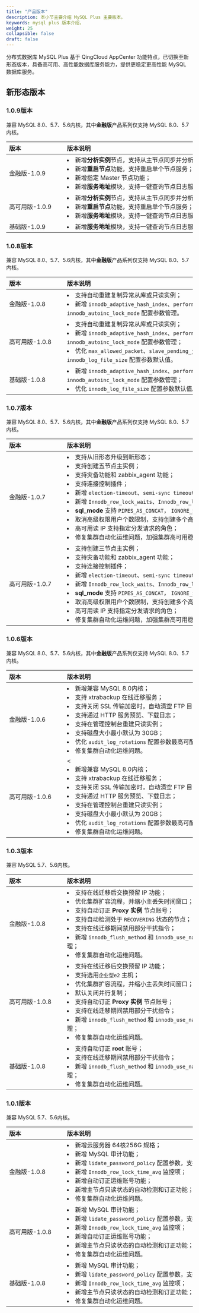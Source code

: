 ```yaml
---
title: "产品版本"
description: 本小节主要介绍 MySQL Plus 主要版本。 
keywords: mysql plus 版本介绍， 
weight: 25
collapsible: false
draft: false
---
```


分布式数据库 MySQL Plus 基于 QingCloud AppCenter 功能特点，已切换至新形态版本，具备高可用、高性能数据库服务能力，提供更稳定更高性能 MySQL 数据库服务。

## 新形态版本

### 1.0.9版本

兼容 MySQL 8.0、5.7、5.6内核，其中**金融版**产品系列仅支持 MySQL 8.0、5.7内核。

|<span style="display:inline-block;width:140px">版本</span> |<span style="display:inline-block;width:520px">版本说明</span>|
|:----|:----|
|   金融版-1.0.9    | <li>新增**分析实例**节点，支持从主节点同步并分析数据；<li>新增**重启节点**功能，支持重启单个节点服务；<li>新增指定 Master 节点功能； <li>新增**服务地址**模块，支持一键查询节点日志服务地址。  |
|   高可用版-1.0.9   |  <li>新增**分析实例**节点，支持从主节点同步并分析数据；<li>新增**重启节点**功能，支持重启单个节点服务； <li>新增**服务地址**模块，支持一键查询节点日志服务地址。   |
|   基础版-1.0.9      |   <li>新增**服务地址**模块，支持一键查询节点日志服务地址。   |

### 1.0.8版本

兼容 MySQL 8.0、5.7、5.6内核，其中**金融版**产品系列仅支持 MySQL 8.0、5.7内核。

|<span style="display:inline-block;width:140px">版本</span> |<span style="display:inline-block;width:520px">版本说明</span>|
|:----|:----|
|   金融版-1.0.8     |  <li>支持自动重建复制异常从库或只读实例；<li>新增 `innodb_adaptive_hash_index`、`performance_schema`、`innodb_autoinc_lock_mode` 配置参数管理。  |
|   高可用版-1.0.8   |  <li>支持自动重建复制异常从库或只读实例；<li>新增 `innodb_adaptive_hash_index`、`performance_schema`、`innodb_autoinc_lock_mode` 配置参数管理；<li>优化 `max_allowed_packet`、`slave_pending_jobs_size_max`、`innodb_log_file_size` 配置参数默认值。   |
|   基础版-1.0.8      |   <li>新增 `innodb_adaptive_hash_index`、`performance_schema`、`innodb_autoinc_lock_mode` 配置参数管理；<li>优化 `innodb_log_file_size` 配置参数默认值。   |

### 1.0.7版本

兼容 MySQL 8.0、5.7、5.6内核，其中**金融版**产品系列仅支持 MySQL 8.0、5.7内核。

|<span style="display:inline-block;width:140px">版本</span> |<span style="display:inline-block;width:520px">版本说明</span>|
|:----|:----|
|   金融版-1.0.7     |  <li>支持从旧形态升级到新形态；<li>支持创建五节点主实例；<li>支持灾备功能和 zabbix_agent 功能；<li>支持连接控制插件；<li>新增 `election-timeout`、`semi-sync timeout` 配置参数管理；<li>新增 `Innodb_row_lock_waits`、`Innodb_row_lock_time_avg` 监控项；<li>**sql_mode** 支持 `PIPES_AS_CONCAT`， `IGNORE_SPACE`；<li>取消高级权限用户个数限制，支持创建多个高级权限账号；<li>高可用读 IP 支持指定分发请求的角色；<li>修复集群自动化运维问题，加强集群高可用稳定性。  |
|   高可用版-1.0.7   |  <li>支持创建三节点主实例；<li>支持灾备功能和 zabbix_agent 功能；<li>支持连接控制插件；<li>新增 `election-timeout`、`semi-sync timeout` 配置参数管理；<li>新增 `Innodb_row_lock_waits`、`Innodb_row_lock_time_avg` 监控项；<li>**sql_mode** 支持 `PIPES_AS_CONCAT`， `IGNORE_SPACE`；<li>取消高级权限用户个数限制，支持创建多个高级权限账号；<li>高可用读 IP 支持指定分发请求的角色；<li>修复集群自动化运维问题，加强集群高可用稳定性。   |

### 1.0.6版本

兼容 MySQL 8.0、5.7、5.6内核，其中**金融版**产品系列仅支持 MySQL 8.0、5.7内核。

|<span style="display:inline-block;width:140px">版本</span> |<span style="display:inline-block;width:520px">版本说明</span>|
|:----|:----|
|   金融版-1.0.6     | <li>新增兼容 MySQL 8.0内核；<li>支持 xtrabackup 在线迁移服务；<li>支持关闭 SSL 传输加密时，自动清空 FTP 目录下 SSL 配置文件；<li>支持通过 HTTP 服务预览、下载日志；<li>支持在管理控制台重建只读实例；<li>支持磁盘大小最小默认为 30GB；<li>优化 `audit_log_rotations` 配置参数最高可配置48个文件；<li>修复集群自动化运维问题。  |
|   高可用版-1.0.6   |  < <li>新增兼容 MySQL 8.0内核；<li>支持 xtrabackup 在线迁移服务；<li>支持关闭 SSL 传输加密时，自动清空 FTP 目录下 SSL 配置文件；<li>支持通过 HTTP 服务预览、下载日志；<li>支持在管理控制台重建只读实例；<li>支持磁盘大小最小默认为 20GB；<li>优化 `audit_log_rotations` 配置参数最高可配置48个文件；<li>修复集群自动化运维问题。|

### 1.0.3版本

兼容 MySQL 5.7、5.6内核。

|<span style="display:inline-block;width:140px">版本</span> |<span style="display:inline-block;width:520px">版本说明</span>|
|:----|:----|
|   金融版-1.0.8     |  <li>支持在线迁移后交换预留 IP 功能；<li>优化集群扩容流程，并缩小主丢失时间窗口；<li>支持自动订正 **Proxy 实例** 节点账号；<li>支持自动检测处于 `RECOVERING` 状态的节点；<li>支持在线迁移期间禁用部分干扰指令；<li>新增 `innodb_flush_method` 和 `innodb_use_native_aio` 配置参数管理；<li>修复集群自动化运维问题。  |
|   高可用版-1.0.8   |  <li>支持在线迁移后交换预留 IP 功能；<li>支持选用`企业型e2` 主机；<li>优化集群扩容流程，并缩小主丢失时间窗口；<li>默认关闭并行复制；<li>支持自动订正 **Proxy 实例** 节点账号；<li>支持在线迁移期间禁用部分干扰指令；<li>新增 `innodb_flush_method` 和 `innodb_use_native_aio` 配置参数管理；<li>修复集群自动化运维问题。    |
|   基础版-1.0.8      |   <li>支持自动订正 **root** 账号；<li>支持在线迁移期间禁用部分干扰指令；<li>新增 `innodb_flush_method` 和 `innodb_use_native_aio` 配置参数管理；<li>修复集群自动化运维问题。   |

### 1.0.1版本

兼容 MySQL 5.7、5.6内核。

|<span style="display:inline-block;width:140px">版本</span> |<span style="display:inline-block;width:520px">版本说明</span>|
|:----|:----|
|   金融版-1.0.8     |  <li>新增云服务器 64核256G 规格；<li>新增 MySQL 审计功能；<li>新增 `lidate_password_policy` 配置参数，支持密码强度验证；<li>新增 `Innodb_row_lock_time_avg` 监控项；<li>新增自动订正运维账号功能；<li>新增主节点只读状态的自动检测和订正功能；<li>修复集群自动化运维问题。  |
|   高可用版-1.0.8   |  <li>新增 MySQL 审计功能；<li>新增 `lidate_password_policy` 配置参数，支持密码强度验证；<li>新增 `Innodb_row_lock_time_avg` 监控项；<li>新增自动订正运维账号功能；<li>新增主节点只读状态的自动检测和订正功能；<li>修复集群自动化运维问题。    |
|   基础版-1.0.8      |   <li>新增 MySQL 审计功能；<li>新增 `lidate_password_policy` 配置参数，支持密码强度验证；<li>新增 `Innodb_row_lock_time_avg` 监控项；<li>新增主节点只读状态的自动检测和订正功能；<li>修复集群自动化运维问题。   |
